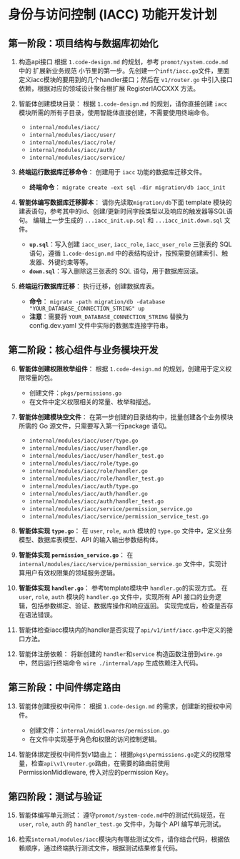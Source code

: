 # 身份与访问控制 (IACC) 功能开发计划

## 第一阶段：项目结构与数据库初始化

1. 构造api接口
    根据 `1.code-design.md` 的规划，参考 `promot/system.code.md`中的 扩展新业务规范 小节里的第一步。先创建一个`inft/iacc.go`文件，里面定义iacc模块的要用到的几个handler接口；然后在 `v1/router.go` 中引入接口依赖，根据对应的领域设计聚合根扩展 RegisterIACCXXX 方法。

2. 智能体创建模块目录：
    根据 `1.code-design.md` 的规划，请你直接创建 `iacc` 模块所需的所有子目录，使用智能体直接创建，不需要使用终端命令。
    *   `internal/modules/iacc/`
    *   `internal/modules/iacc/user/`
    *   `internal/modules/iacc/role/`
    *   `internal/modules/iacc/auth/`
    *   `internal/modules/iacc/service/`

3.  **终端运行数据库迁移命令**：
    创建用于 `iacc` 功能的数据库迁移文件。
    *   **终端命令**： `migrate create -ext sql -dir migration/db iacc_init`

4.  **智能体编写数据库迁移脚本**：
    请你先读取`migration/db`下面 template 模块的建表语句，参考其中的id、创建/更新时间字段类型以及响应的触发器等SQL语句。
    编辑上一步生成的 `...iacc_init.up.sql` 和 `...iacc_init.down.sql` 文件。
    *   **`up.sql`**：写入创建 `iacc_user`, `iacc_role`, `iacc_user_role` 三张表的 SQL 语句，遵循 `1.code-design.md` 中的表结构设计，按照需要创建索引、触发器、外键约束等等。
    *   **`down.sql`**：写入删除这三张表的 SQL 语句，用于数据库回滚。

5.  **终端运行数据库迁移**：
    执行迁移，创建数据库表。
    *   **命令**： `migrate -path migration/db -database "YOUR_DATABASE_CONNECTION_STRING" up`
    *   **注意**：需要将 `YOUR_DATABASE_CONNECTION_STRING` 替换为 config.dev.yaml 文件中实际的数据库连接字符串。

## 第二阶段：核心组件与业务模块开发

6.  **智能体创建权限枚举组件**：
    根据 `1.code-design.md` 的规划，创建用于定义权限常量的包。
    *   创建文件：`pkgs/permissions.go`
    *   在文件中定义权限相关的常量、枚举和描述。

7.  **智能体创建模块空文件**：
    在第一步创建的目录结构中，批量创建各个业务模块所需的 Go 源文件，只需要写入第一行package 语句。
    *   `internal/modules/iacc/user/type.go`
    *   `internal/modules/iacc/user/handler.go`
    *   `internal/modules/iacc/user/handler_test.go`
    *   `internal/modules/iacc/role/type.go`
    *   `internal/modules/iacc/role/handler.go`
    *   `internal/modules/iacc/role/handler_test.go`
    *   `internal/modules/iacc/auth/type.go`
    *   `internal/modules/iacc/auth/handler.go`
    *   `internal/modules/iacc/auth/handler_test.go`
    *   `internal/modules/iacc/service/permission_service.go`
    *   `internal/modules/iacc/service/permission_service_test.go`

8.  **智能体实现 `type.go`**：
    在 `user`, `role`, `auth` 模块的 `type.go` 文件中，定义业务模型、数据库表模型、API 的输入输出参数结构体。

9.  **智能体实现 `permission_service.go`**：
    在 `internal/modules/iacc/service/permission_service.go` 文件中，实现计算用户有效权限集的领域服务逻辑。

10. **智能体实现 `handler.go`**：
    参考template模块中 `handler.go`的实现方式。
    在 `user`, `role`, `auth` 模块的 `handler.go` 文件中，实现所有 API 接口的业务逻辑，包括参数绑定、验证、数据库操作和响应返回。
    实现完成后，检查是否存在语法错误。

11. 智能体检查iacc模块内的handler是否实现了`api/v1/intf/iacc.go`中定义的接口方法。

12. 智能体注册依赖：
    将新创建的 `handler`和`service` 构造函数注册到`wire.go`中，然后运行终端命令 `wire ./internal/app` 生成依赖注入代码。

## 第三阶段：中间件绑定路由

13. 智能体创建授权中间件：
    根据 `1.code-design.md` 的需求，创建新的授权中间件。
    *   创建文件：`internal/middlewares/permission.go`
    *   在文件中实现基于角色和权限的访问控制逻辑。

14. 智能体绑定授权中间件到v1路由上：
    根据`pkgs\permissions.go`定义的权限常量，检查`api\v1\router.go`路由，在需要的路由前使用PermissionMiddleware, 传入对应的permission Key。


## 第四阶段：测试与验证

15. 智能体编写单元测试：
    遵守`promot/system-code.md`中的测试代码规范，在 `user`, `role`, `auth` 的 `handler_test.go` 文件中，为每个 API 编写单元测试。

16. 检索`internal/modules/iacc`模块内有哪些测试文件，请你结合代码，根据依赖顺序，通过终端执行测试文件，根据测试结果修复代码。